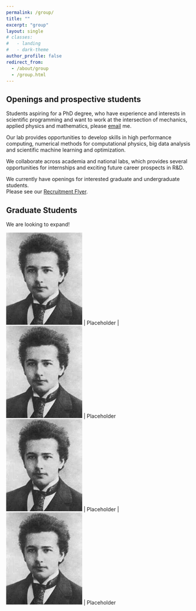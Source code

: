 ```yaml
---
permalink: /group/
title: ""
excerpt: "group"
layout: single
# classes:
#   - landing
#   - dark-theme
author_profile: false
redirect_from: 
  - /about/group
  - /group.html
---
```


## Openings and prospective students 

Students aspiring for a PhD degree, who have experience and interests in scientific programming and want to work 
at the intersection of mechanics, applied physics and mathematics, please [email](mailto:sidgs@iastate.edu) me.

Our lab provides opportunities to develop skills in high performance computing, numerical methods for computational physics,
big data analysis and scientific machine learning and optimization. 

We collaborate across academia and national labs, which provides
several opportunities for internships and exciting future career prospects in R\&D.

We currently have openings for interested graduate and undergraduate students.  
Please see our [Recruitment Flyer](../files/cv.pdf).


## Graduate Students

<div class="grad"></div>

We are looking to expand!

![gradim](../images/einstein.jpg)  | Placeholder  |![gradim](../images/einstein.jpg)  | Placeholder 
![gradim](../images/einstein.jpg)  | Placeholder  |![gradim](../images/einstein.jpg)  | Placeholder 

<!-- 
{: .grad_table } -->



